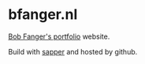 # bfanger.nl

[Bob Fanger's portfolio](https://bfanger.nl/) website.

Build with [sapper](https://sapper.svelte.dev/) and hosted by github.
